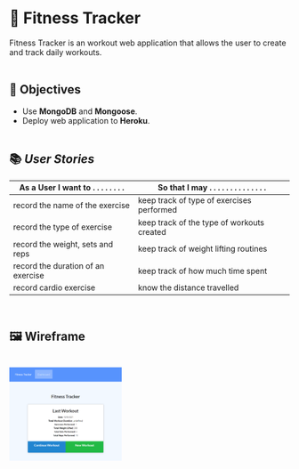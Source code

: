 # 🏬 Fitness Tracker

Fitness Tracker is an workout web application that allows the user to create and track daily workouts.
<br/><br/>

## 🎯 Objectives

* Use **MongoDB** and **Mongoose**.
* Deploy web application to **Heroku**.
<br/><br/>

## 📚 _User Stories_
As a User I want to . . . . . . . . | So that I may . . . . . . . . . . . . . . 
----------------------------------- | ------------------------------------------
record the name of the exercise     | keep track of type of exercises performed
record the type of exercise         | keep track of the type of workouts created
record the weight, sets and reps    | keep track of weight lifting routines
record the duration of an exercise  | keep track of how much time spent
record cardio exercise              | know the distance travelled
<br/>

## 🖼️ Wireframe
<br/>
<img src="./public/images/fitness-tracker-wireframe.png" height="40%" width="40%" alt="Wireframe for Fitness Tracker">
<br/><br/>
